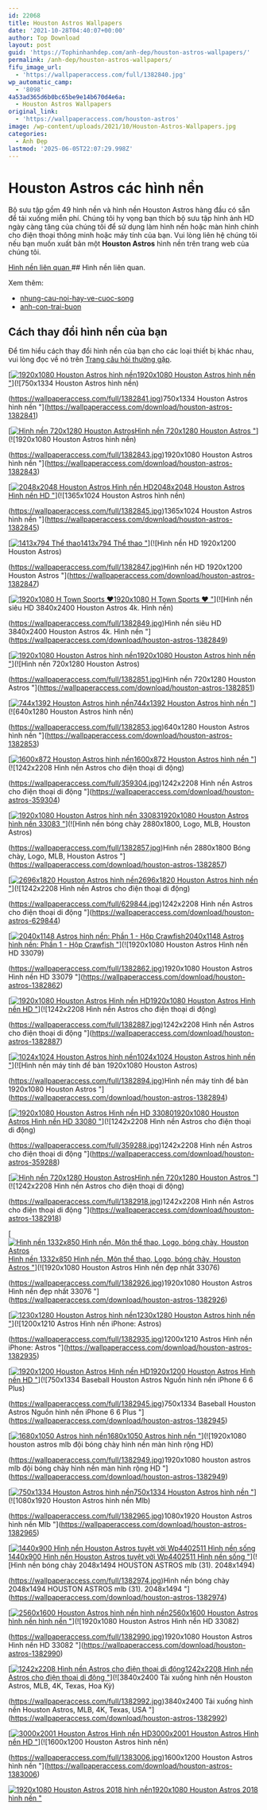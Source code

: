 ```yaml
---
id: 22068
title: Houston Astros Wallpapers
date: '2021-10-28T04:40:07+00:00'
author: Top Download
layout: post
guid: 'https://Tophinhanhdep.com/anh-dep/houston-astros-wallpapers/'
permalink: /anh-dep/houston-astros-wallpapers/
fifu_image_url:
  - 'https://wallpaperaccess.com/full/1382840.jpg'
wp_automatic_camp:
  - '8098'
4a53ad365d6b0bc65be9e14b670d4e6a:
  - Houston Astros Wallpapers
original_link:
  - 'https://wallpaperaccess.com/houston-astros'
image: /wp-content/uploads/2021/10/Houston-Astros-Wallpapers.jpg
categories:
  - Ảnh Đẹp
lastmod: '2025-06-05T22:07:29.998Z'
---
```

# Houston Astros các hình nền

Bộ sưu tập gồm 49 hình nền và hình nền Houston Astros hàng đầu có sẵn để tải xuống miễn phí. Chúng tôi hy vọng bạn thích bộ sưu tập hình ảnh HD ngày càng tăng của chúng tôi để sử dụng làm hình nền hoặc màn hình chính cho điện thoại thông minh hoặc máy tính của bạn. Vui lòng liên hệ chúng tôi nếu bạn muốn xuất bản một **Houston Astros** hình nền trên trang web của chúng tôi.

[Hình nền liên quan ](#related) ## Hình nền liên quan.

   
 Xem thêm:

   
- [nhung-cau-noi-hay-ve-cuoc-song](https://tophinhanhdep.com/nhung-cau-noi-hay/nhung-cau-noi-hay-ve-cuoc-song/)
- [anh-con-trai-buon](https://tophinhanhdep.com/anh-avatar/anh-con-trai-buon/)

## Cách thay đổi hình nền của bạn

Để tìm hiểu cách thay đổi hình nền của bạn cho các loại thiết bị khác nhau, vui lòng đọc về nó trên [Trang câu hỏi thường gặp](https://tophinhanhdep.com/faq/).

  
[[![1920x1080 Houston Astros hình nền](https://wallpaperaccess.com/full/1382840.jpg)1920x1080 Houston Astros hình nền "](https://wallpaperaccess.com/download/houston-astros-1382840)](![750x1334 Houston Astros hình nền)

(https://wallpaperaccess.com/full/1382841.jpg)750x1334 Houston Astros hình nền "](https://wallpaperaccess.com/download/houston-astros-1382841)

[[![Hình nền 720x1280 Houston Astros](https://wallpaperaccess.com/full/1382842.jpg)Hình nền 720x1280 Houston Astros "](https://wallpaperaccess.com/download/houston-astros-1382842)](![1920x1080 Houston Astros hình nền)

(https://wallpaperaccess.com/full/1382843.jpg)1920x1080 Houston Astros hình nền "](https://wallpaperaccess.com/download/houston-astros-1382843)

[[![2048x2048 Houston Astros Hình nền HD](https://wallpaperaccess.com/full/1382844.jpg)2048x2048 Houston Astros Hình nền HD "](https://wallpaperaccess.com/download/houston-astros-1382844)](![1365x1024 Houston Astros hình nền)

(https://wallpaperaccess.com/full/1382845.jpg)1365x1024 Houston Astros hình nền "](https://wallpaperaccess.com/download/houston-astros-1382845)

[[![1413x794 Thể thao](https://wallpaperaccess.com/full/1382846.jpg)1413x794 Thể thao "](https://wallpaperaccess.com/download/houston-astros-1382846)](![Hình nền HD 1920x1200 Houston Astros)

(https://wallpaperaccess.com/full/1382847.jpg)Hình nền HD 1920x1200 Houston Astros "](https://wallpaperaccess.com/download/houston-astros-1382847)

[[![1920x1080 H Town Sports ❤️](https://wallpaperaccess.com/full/1382848.jpg)1920x1080 H Town Sports ❤️ "](https://wallpaperaccess.com/download/houston-astros-1382848)](![Hình nền siêu HD 3840x2400 Houston Astros 4k.  Hình nền)

(https://wallpaperaccess.com/full/1382849.jpg)Hình nền siêu HD 3840x2400 Houston Astros 4k. Hình nền "](https://wallpaperaccess.com/download/houston-astros-1382849)

[[![1920x1080 Houston Astros hình nền](https://wallpaperaccess.com/full/1382850.jpg)1920x1080 Houston Astros hình nền "](https://wallpaperaccess.com/download/houston-astros-1382850)](![Hình nền 720x1280 Houston Astros)

(https://wallpaperaccess.com/full/1382851.jpg)Hình nền 720x1280 Houston Astros "](https://wallpaperaccess.com/download/houston-astros-1382851)

[[![744x1392 Houston Astros hình nền](https://wallpaperaccess.com/full/1382852.jpg)744x1392 Houston Astros hình nền "](https://wallpaperaccess.com/download/houston-astros-1382852)](![640x1280 Houston Astros hình nền)

(https://wallpaperaccess.com/full/1382853.jpg)640x1280 Houston Astros hình nền "](https://wallpaperaccess.com/download/houston-astros-1382853)

[[![1600x872 Houston Astros hình nền](https://wallpaperaccess.com/full/1382854.jpg)1600x872 Houston Astros hình nền "](https://wallpaperaccess.com/download/houston-astros-1382854)](![1242x2208 Hình nền Astros cho điện thoại di động)

(https://wallpaperaccess.com/full/359304.jpg)1242x2208 Hình nền Astros cho điện thoại di động "](https://wallpaperaccess.com/download/houston-astros-359304)

[[![1920x1080 Houston Astros hình nền 33083](https://wallpaperaccess.com/full/1382856.jpg)1920x1080 Houston Astros hình nền 33083 "](https://wallpaperaccess.com/download/houston-astros-1382856)](![Hình nền bóng chày 2880x1800, Logo, MLB, Houston Astros)

(https://wallpaperaccess.com/full/1382857.jpg)Hình nền 2880x1800 Bóng chày, Logo, MLB, Houston Astros "](https://wallpaperaccess.com/download/houston-astros-1382857)

[[![2696x1820 Houston Astros hình nền](https://wallpaperaccess.com/full/1382858.jpg)2696x1820 Houston Astros hình nền "](https://wallpaperaccess.com/download/houston-astros-1382858)](![1242x2208 Hình nền Astros cho điện thoại di động)

(https://wallpaperaccess.com/full/629844.jpg)1242x2208 Hình nền Astros cho điện thoại di động "](https://wallpaperaccess.com/download/houston-astros-629844)

[[![2040x1148 Astros hình nền: Phần 1 - Hộp Crawfish](https://wallpaperaccess.com/full/1382860.png)2040x1148 Astros hình nền: Phần 1 - Hộp Crawfish "](https://wallpaperaccess.com/download/houston-astros-1382860)](![1920x1080 Houston Astros Hình nền HD 33079)

(https://wallpaperaccess.com/full/1382862.jpg)1920x1080 Houston Astros Hình nền HD 33079 "](https://wallpaperaccess.com/download/houston-astros-1382862)

[[![1920x1080 Houston Astros Hình nền HD](https://wallpaperaccess.com/full/1382863.jpg)1920x1080 Houston Astros Hình nền HD "](https://wallpaperaccess.com/download/houston-astros-1382863)](![1242x2208 Hình nền Astros cho điện thoại di động)

(https://wallpaperaccess.com/full/1382887.jpg)1242x2208 Hình nền Astros cho điện thoại di động "](https://wallpaperaccess.com/download/houston-astros-1382887)

[[![1024x1024 Houston Astros hình nền](https://wallpaperaccess.com/full/1382893.png)1024x1024 Houston Astros hình nền "](https://wallpaperaccess.com/download/houston-astros-1382893)](![Hình nền máy tính để bàn 1920x1080 Houston Astros)

(https://wallpaperaccess.com/full/1382894.jpg)Hình nền máy tính để bàn 1920x1080 Houston Astros "](https://wallpaperaccess.com/download/houston-astros-1382894)

[[![1920x1080 Houston Astros Hình nền HD 33080](https://wallpaperaccess.com/full/1382906.jpg)1920x1080 Houston Astros Hình nền HD 33080 "](https://wallpaperaccess.com/download/houston-astros-1382906)](![1242x2208 Hình nền Astros cho điện thoại di động)

(https://wallpaperaccess.com/full/359288.jpg)1242x2208 Hình nền Astros cho điện thoại di động "](https://wallpaperaccess.com/download/houston-astros-359288)

[[![Hình nền 720x1280 Houston Astros](https://wallpaperaccess.com/full/1382915.jpg)Hình nền 720x1280 Houston Astros "](https://wallpaperaccess.com/download/houston-astros-1382915)](![1242x2208 Hình nền Astros cho điện thoại di động)

(https://wallpaperaccess.com/full/1382918.jpg)1242x2208 Hình nền Astros cho điện thoại di động "](https://wallpaperaccess.com/download/houston-astros-1382918)

[[![Hình nền 1332x850 Hình nền, Môn thể thao, Logo, bóng chày, Houston Astros](https://wallpaperaccess.com/full/1382922.jpg)Hình nền 1332x850 Hình nền, Môn thể thao, Logo, bóng chày, Houston Astros "](https://wallpaperaccess.com/download/houston-astros-1382922)](![1920x1080 Houston Astros Hình nền đẹp nhất 33076)

(https://wallpaperaccess.com/full/1382926.jpg)1920x1080 Houston Astros Hình nền đẹp nhất 33076 "](https://wallpaperaccess.com/download/houston-astros-1382926)

[[![1230x1280 Houston Astros hình nền](https://wallpaperaccess.com/full/1382934.jpg)1230x1280 Houston Astros hình nền "](https://wallpaperaccess.com/download/houston-astros-1382934)](![1200x1210 Astros Hình nền iPhone: Astros)

(https://wallpaperaccess.com/full/1382935.jpg)1200x1210 Astros Hình nền iPhone: Astros "](https://wallpaperaccess.com/download/houston-astros-1382935)

[[![1920x1200 Houston Astros Hình nền HD](https://wallpaperaccess.com/full/1382938.jpg)1920x1200 Houston Astros Hình nền HD "](https://wallpaperaccess.com/download/houston-astros-1382938)](![750x1334 Baseball Houston Astros Nguồn hình nền iPhone 6 6 Plus)

(https://wallpaperaccess.com/full/1382945.jpg)750x1334 Baseball Houston Astros Nguồn hình nền iPhone 6 6 Plus "](https://wallpaperaccess.com/download/houston-astros-1382945)

[[![1680x1050 Astros hình nền](https://wallpaperaccess.com/full/1382948.jpg)1680x1050 Astros hình nền "](https://wallpaperaccess.com/download/houston-astros-1382948)](![1920x1080 houston astros mlb đội bóng chày hình nền màn hình rộng HD)

(https://wallpaperaccess.com/full/1382949.jpg)1920x1080 houston astros mlb đội bóng chày hình nền màn hình rộng HD "](https://wallpaperaccess.com/download/houston-astros-1382949)

[[![750x1334 Houston Astros hình nền](https://wallpaperaccess.com/full/1382963.jpg)750x1334 Houston Astros hình nền "](https://wallpaperaccess.com/download/houston-astros-1382963)](![1080x1920 Houston Astros hình nền Mlb)

(https://wallpaperaccess.com/full/1382965.jpg)1080x1920 Houston Astros hình nền Mlb "](https://wallpaperaccess.com/download/houston-astros-1382965)

[[![1440x900 Hình nền Houston Astros tuyệt vời Wp4402511 Hình nền sống](https://wallpaperaccess.com/full/1382972.jpg)1440x900 Hình nền Houston Astros tuyệt vời Wp4402511 Hình nền sống "](https://wallpaperaccess.com/download/houston-astros-1382972)](![Hình nền bóng chày 2048x1494 HOUSTON ASTROS mlb (31).  2048x1494)

(https://wallpaperaccess.com/full/1382974.jpg)Hình nền bóng chày 2048x1494 HOUSTON ASTROS mlb (31). 2048x1494 "](https://wallpaperaccess.com/download/houston-astros-1382974)

[[![2560x1600 Houston Astros hình nền hình nền](https://wallpaperaccess.com/full/1382980.jpg)2560x1600 Houston Astros hình nền hình nền "](https://wallpaperaccess.com/download/houston-astros-1382980)](![1920x1080 Houston Astros Hình nền HD 33082)

(https://wallpaperaccess.com/full/1382990.jpg)1920x1080 Houston Astros Hình nền HD 33082 "](https://wallpaperaccess.com/download/houston-astros-1382990)

[[![1242x2208 Hình nền Astros cho điện thoại di động](https://wallpaperaccess.com/full/359363.jpg)1242x2208 Hình nền Astros cho điện thoại di động "](https://wallpaperaccess.com/download/houston-astros-359363)](![3840x2400 Tải xuống hình nền Houston Astros, MLB, 4K, Texas, Hoa Kỳ)

(https://wallpaperaccess.com/full/1382992.jpg)3840x2400 Tải xuống hình nền Houston Astros, MLB, 4K, Texas, USA "](https://wallpaperaccess.com/download/houston-astros-1382992)

[[![3000x2001 Houston Astros Hình nền HD](https://wallpaperaccess.com/full/1383005.jpg)3000x2001 Houston Astros Hình nền HD "](https://wallpaperaccess.com/download/houston-astros-1383005)](![1600x1200 Houston Astros hình nền)

(https://wallpaperaccess.com/full/1383006.jpg)1600x1200 Houston Astros hình nền "](https://wallpaperaccess.com/download/houston-astros-1383006)

[![1920x1080 Houston Astros 2018 hình nền](https://wallpaperaccess.com/full/1383007.jpg)1920x1080 Houston Astros 2018 hình nền "](https://wallpaperaccess.com/download/houston-astros-1383007)
